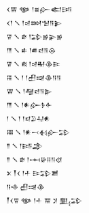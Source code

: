 <div class='block'>
<div class='line'>𒌋𒐌 𒀲 𒁹𒊺𒅎𒅗𒅀</div>
<div class='line'>𒌋𒁹 𒑳 𒁹𒁀𒇷𒈠𒀀𒉌</div>
<div class='line'>𒐊 𒑳 𒑒 𒁹𒁉𒂊𒉌𒂊</div>
<div class='line'>𒐈 𒑳 𒑐 𒁹𒌑𒁀𒀀𒁲</div>
<div class='line'>𒐊 𒑳 𒑔 𒁹𒁀𒊑𒆠𒄿</div>
<div class='line'>𒐋 𒑳 𒁹 𒁹𒌷𒀏𒆠𒀀𒀀</div>
<div class='line'>𒐌 𒑳 𒁹𒆷𒁀𒀀𒉌</div>
<div class='line'>𒐈 𒑳 𒁹𒀭𒅎𒊩𒅆</div>
<div class='line'>𒁹 𒑳 𒁹 𒁹𒁀𒊒𒄷𒀭</div>
<div class='line'>𒐍 𒑳 𒁹𒀭𒁁𒈬𒅎𒁉</div>
<div class='line'>𒈫 𒑳 𒁹𒅀𒂁</div>
<div class='line'>𒈫 𒑳 𒑒 𒁹𒆰𒄩𒍝𒀀𒋼</div>
<div class='line'>𒉽 𒐕𒌋 𒁹𒑏 𒄿𒁉𒋢</div>
<div class='line'>𒀀𒈾 𒌷𒀏𒆠</div>
<div class='line'>𒐕𒌋𒐊 𒀲 𒁹𒑏 𒐌 𒋡 𒅅𒁉</div>
</div>